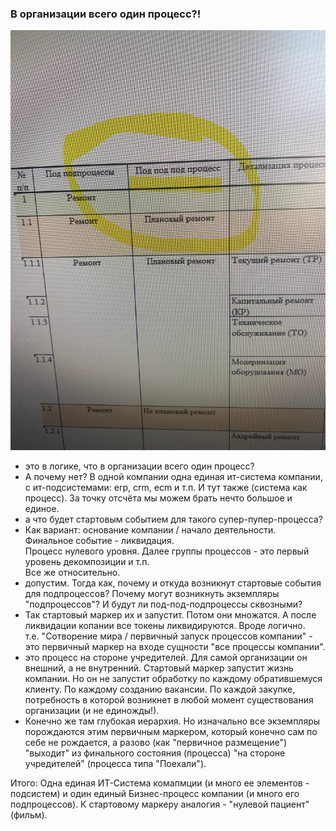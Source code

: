 ### В организации всего один процесс?!
![ris1](https://github.com/bpmbpm/doc/blob/main/BPM/theory/pic/photo_1.jpg)
- это в логике, что в организации всего один процесс? 
- А почему нет? В одной компании одна единая ит-система компании, с ит-подсистемами: erp, crm, ecm и т.п. 
И тут также (система как процесс). За точку отсчёта мы можем брать нечто большое и единое.
- а что будет стартовым событием для такого супер-пупер-процесса?
- Как вариант: основание компании / начало деятельности. Финальное событие - ликвидация.  
Процесс нулевого уровня. Далее группы процессов - это первый уровень декомпозиции и т.п.  
Все же относительно.
- допустим. Тогда как, почему и откуда возникнут стартовые события для подпроцессов? Почему могут возникнуть экземпляры "подпроцессов"? И будут ли под-под-подпроцессы сквозными?  
- Так стартовый маркер их и запустит. Потом они множатся. А после ликвидации копании все токены ликвидируются. Вроде логично.   
  т.е. "Сотворение мира / первичный запуск процессов компании" - это первичный маркер на входе сущности "все процессы компании".
- это процесс на стороне учредителей. Для самой организации он внешний, а не внутренний. Стартовый маркер запустит жизнь компании. Но он не запустит обработку по каждому обратившемуся клиенту. По каждому созданию вакансии. По каждой закупке, потребность в которой возникнет в любой момент существования организации (и не единожды!).
- Конечно же там глубокая иерархия. Но изначально все экземпляры порождаются этим первичным маркером, который конечно сам по себе не рождается, а разово (как "первичное размещение") "выходит" из финального состояния (процесса) "на стороне учредителей" (процесса типа "Поехали").

Итого: Одна единая ИТ-Система комапмции (и много ее элементов - подсистем) и один единый Бизнес-процесс компании (и много его подпроцессов). К стартовому маркеру аналогия - "нулевой пациент" (фильм).
